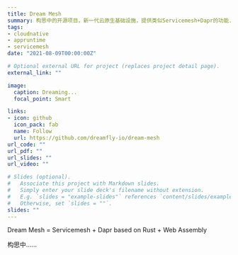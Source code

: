 ```yaml
---
title: Dream Mesh
summary: 构思中的开源项目，新一代云原生基础设施，提供类似Servicemesh+Dapr的功能.
tags:
- cloudnative
- appruntime
- servicemesh
date: "2021-08-09T00:00:00Z"

# Optional external URL for project (replaces project detail page).
external_link: ""

image:
  caption: Dreaming...
  focal_point: Smart

links:
- icon: github
  icon_pack: fab
  name: Follow
  url: https://github.com/dreamfly-io/dream-mesh
url_code: ""
url_pdf: ""
url_slides: ""
url_video: ""

# Slides (optional).
#   Associate this project with Markdown slides.
#   Simply enter your slide deck's filename without extension.
#   E.g. `slides = "example-slides"` references `content/slides/example-slides.md`.
#   Otherwise, set `slides = ""`.
slides: ""
---
```


Dream Mesh = Servicemesh + Dapr based on Rust + Web Assembly

构思中......
